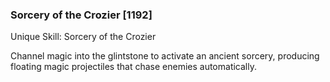 ### Sorcery of the Crozier [1192]

Unique Skill: Sorcery of the Crozier

Channel magic into the glintstone to activate an ancient sorcery, producing floating magic projectiles that chase enemies automatically.